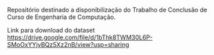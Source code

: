 Repositório destinado a disponibilização do Trabalho de Conclusão de Curso de Engenharia de Computação.

Link para download do dataset
https://drive.google.com/file/d/1bThk8TWM30L6P-SMoOxYYjyBQz5Xz2nB/view?usp=sharing
